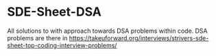 # SDE-Sheet-DSA
All solutions to with approach towards DSA problems within code. DSA problems are there in https://takeuforward.org/interviews/strivers-sde-sheet-top-coding-interview-problems/
